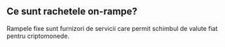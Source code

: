 ## Ce sunt rachetele on-rampe?

Rampele fixe sunt furnizori de servicii care permit schimbul de valute fiat pentru criptomonede.